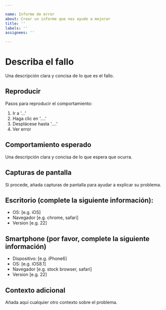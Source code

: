```yaml
---

name: Informe de error
about: Crear un informe que nos ayude a mejorar
title: ''
labels: ''
assignees: ''

---
```


# Describa el fallo

Una descripción clara y concisa de lo que es el fallo.

## Reproducir

Pasos para reproducir el comportamiento:

1. Ir a '...'
2. Haga clic en '....'
3. Desplácese hasta '....'
4. Ver error

## Comportamiento esperado

Una descripción clara y concisa de lo que espera que ocurra.

## Capturas de pantalla

Si procede, añada capturas de pantalla para ayudar a explicar su problema.

## Escritorio (complete la siguiente información):

  - OS: [e.g. iOS]
  - Navegador [e.g. chrome, safari]
  - Version [e.g. 22]

## Smartphone (por favor, complete la siguiente información)

  - Dispositivo: [e.g. iPhone6]
  - OS: [e.g. iOS8.1]
  - Navegador [e.g. stock browser, safari]
  - Version [e.g. 22]

## Contexto adicional

Añada aquí cualquier otro contexto sobre el problema.
